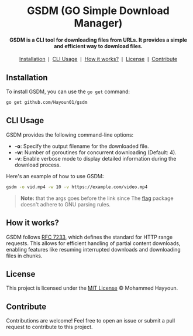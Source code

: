 <div align="center">
	<h1>GSDM (GO Simple Download Manager)</h1>
	<h4 align="center">
		GSDM is a CLI tool for downloading files from URLs. It provides a simple and efficient way to download files.
	</h4>
</div>

<p align="center">
	<a href="#installation">Installation</a> ❘
	<a href="#cli-usage">CLI Usage</a> ❘
    <a href="#how-it-works">How it works?</a> ❘
	<a href="#license">License</a> ❘
	<a href="#contribute">Contribute</a>
</p>


## Installation

To install GSDM, you can use the `go get` command:
```bash
go get github.com/Hayoun01/gsdm
```

## CLI Usage
GSDM provides the following command-line options:

* **-o**: Specify the output filename for the downloaded file.
* **-w**: Number of goroutines for concurrent downloading (Default: 4).
* **-v**: Enable verbose mode to display detailed information during the download process.

Here's an example of how to use GSDM:
```bash
gsdm -o vid.mp4 -w 10 -v https://example.com/video.mp4
```
> **Note:** that the args goes before the link since The [flag](https://pkg.go.dev/flag#:~:text=Flag%20parsing%20stops%20just%20before%20the%20first%20non%2Dflag%20argument%20(%22%2D%22%20is%20a%20non%2Dflag%20argument)%20or%20after%20the%20terminator%20%22%2D%2D%22.) package doesn't adhere to GNU parsing rules.

## How it works?
GSDM follows [RFC 7233](https://datatracker.ietf.org/doc/html/rfc7233), which defines the standard for HTTP range requests. This allows for efficient handling of partial content downloads, enabling features like resuming interrupted downloads and downloading files in chunks.

## License
This project is licensed under the [MIT License](https://github.com/Hayoun01/gsdm/blob/master/LICENSE) ©️ Mohammed Hayyoun.

## Contribute
Contributions are welcome! Feel free to open an issue or submit a pull request to contribute to this project.